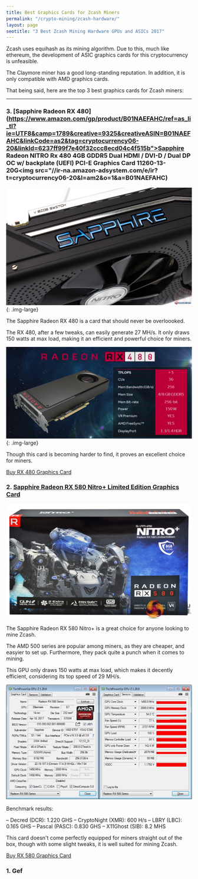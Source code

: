 ```yaml
---
title: Best Graphics Cards for Zcash Miners   
permalink: "/crypto-mining/zcash-hardware/"
layout: page
seotitle: "3 Best Zcash Mining Hardware GPUs and ASICs 2017" 
---
```


<!--- ![ZCASH](/img/cryptocurrency/zcash.png "ZCASH"){: .titlelogo-right} ---->

Zcash uses equihash as its mining algorithm. Due to this, much like ethereum, the development of ASIC graphics cards for this cryptocurrency is unfeasible. 

The Claymore miner has a good long-standing reputation. In addition, it is only compatible with AMD graphics cards. 

That being said, here are the top 3 best graphics cards for Zcash miners: 

---

### 3. [Sapphire Radeon RX 480](https://www.amazon.com/gp/product/B01NAEFAHC/ref=as_li_tl?ie=UTF8&camp=1789&creative=9325&creativeASIN=B01NAEFAHC&linkCode=as2&tag=cryptocurrency06-20&linkId=6237ff99f7e40f32ccc8ecd04c4f515b">Sapphire Radeon NITRO Rx 480 4GB GDDR5 Dual HDMI / DVI-D / Dual DP OC w/ backplate (UEFI) PCI-E Graphics Card 11260-13-20G</a><img src="//ir-na.amazon-adsystem.com/e/ir?t=cryptocurrency06-20&l=am2&o=1&a=B01NAEFAHC)

![RADEON RX 480](/img/cryptocurrency/gpu/rx480.jpg "RX 480"){: .img-large}

The Sapphire Radeon RX 480 is a card that should never be overloooked.

The RX 480, after a few tweaks, can easily generate 27 MH/s. It only draws 150 watts at max load, making it an efficient and powerful choice for miners. 

![RX 480 STATS](/img/cryptocurrency/gpu/rx480-stats.png "RX 480 Stats"){: .img-large}

Though this card is becoming harder to find, it proves an excellent choice for miners. 

<a href="https://www.amazon.com/gp/product/B01NAEFAHC/ref=as_li_tl?ie=UTF8&camp=1789&creative=9325&creativeASIN=B01NAEFAHC&linkCode=as2&tag=cryptocurrency06-20&linkId=6237ff99f7e40f32ccc8ecd04c4f515b" class="button">Buy RX 480 Graphics Card</a>

### 2. [Sapphire Radeon RX 580 Nitro+ Limited Edition Graphics Card](https://www.amazon.com/gp/product/B06ZZGXTTK/ref=as_li_tl?ie=UTF8&camp=1789&creative=9325&creativeASIN=B06ZZGXTTK&linkCode=as2&tag=cryptocurrency06-20&linkId=010da69d2fcbb9314f7c9e4e0df9a94f)

![RX 580](/img/cryptocurrency/gpu/rx-580-nitro.jpg "RX 580 NITRO")

The Sapphire Radeon RX 580 Nitro+ is a great choice for anyone looking to mine Zcash. 

The AMD 500 series are popular among miners, as they are cheaper, and easyier to set up. Furthermore, they pack quite a punch when it comes to mining. 

This GPU only draws 150 watts at max load, which makes it decently efficient, considering its top speed of 29 MH/s. 

![RX 580 Specs](/img/cryptocurrency/gpu/rx-580-nitro-specs.jpg "RX 580 SPECS") 

Benchmark results: 

– Decred (DCR): 1.220 GHS
– CryptoNight (XMR): 600 H/s
– LBRY (LBC): 0.165 GHS
– Pascal (PASC): 0.830 GHS
– X11Ghost (SIB): 8.2 MHS

This card doesn't come perfectly equipped for miners straight out of the box, though with some slight tweaks, it is well suited for mining Zcash. 

<a href="https://www.amazon.com/gp/product/B06ZZGXTTK/ref=as_li_tl?ie=UTF8&camp=1789&creative=9325&creativeASIN=B06ZZGXTTK&linkCode=as2&tag=cryptocurrency06-20&linkId=010da69d2fcbb9314f7c9e4e0df9a94f" class="button button-buy"> Buy RX 580 Graphics Card </a>

### 1. Gef

